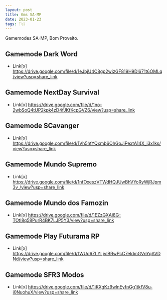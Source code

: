 ```yaml
---
layout: post
title: Gms SA-MP
date: 2023-01-23
tags: ᛉᛋᚱ
---
```


Gamemodes SA-MP, Bom Proveito.

## Gamemode Dark Word

- Link[x] https://drive.google.com/file/d/1eJbjU4C8gp2wizGF819H9Dl671t6OMLq/view?usp=share_link

## Gamemode NextDay Survival

- Link[x] https://drive.google.com/file/d/1no-2wbSoQ4tUP2kpk4zD4fJKfKcpGVZ6/view?usp=share_link

## Gamemode SCavanger

- Link[x] https://drive.google.com/file/d/1Vh5htYQxmb6OhGoJiPextA14X_i3x1ks/view?usp=share_link

## Gamemode Mundo Supremo

- Link[x] https://drive.google.com/file/d/1nfOxeszVTWdHQJUwBhVYoRyWjRJpm3v_/view?usp=share_link

## Gamemode Mundo dos Famozin

- Link[x] https://drive.google.com/file/d/1EZzGXAi8G-TOtI8q58PurR4BK7LJP5Y3/view?usp=share_link

## Gamemode Play Futurama RP

- Link[x] https://drive.google.com/file/d/1WUd6ZLYLjvlBRwPcC7eIdmGVnYqAVDNd/view?usp=share_link

## Gamemode SFR3 Modos

- Link[x] https://drive.google.com/file/d/1iKXgKz9wlnEyfnGg1tkfV8u-i0NuohuX/view?usp=share_link